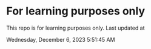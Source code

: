 # For learning purposes only
This repo is for learning purposes only.
Last updated at

Wednesday, December 6, 2023 5:51:45 AM

